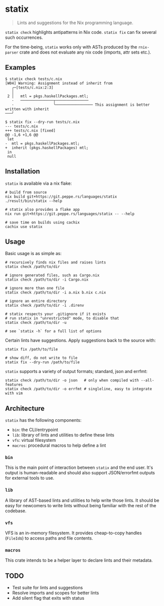 # statix

> Lints and suggestions for the Nix programming language.

`statix check` highlights antipatterns in Nix code. `statix
fix` can fix several such occurrences.

For the time-being, `statix` works only with ASTs
produced by the `rnix-parser` crate and does not evaluate
any nix code (imports, attr sets etc.). 

## Examples

```shell
$ statix check tests/c.nix
[W04] Warning: Assignment instead of inherit from
   ╭─[tests/c.nix:2:3]
   │
 2 │   mtl = pkgs.haskellPackages.mtl;
   ·   ───────────────┬───────────────
   ·                  ╰───────────────── This assignment is better written with inherit
───╯

$ statix fix --dry-run tests/c.nix
--- tests/c.nix
+++ tests/c.nix [fixed]
@@ -1,6 +1,6 @@
 let
-  mtl = pkgs.haskellPackages.mtl;
+  inherit (pkgs.haskellPackages) mtl;
 in
 null
```

## Installation

`statix` is available via a nix flake:

```shell
# build from source
nix build git+https://git.peppe.rs/languages/statix
./result/bin/statix --help

# statix also provides a flake app
nix run git+https://git.peppe.rs/languages/statix -- --help

# save time on builds using cachix
cachix use statix
```

## Usage

Basic usage is as simple as:

```shell
# recursively finds nix files and raises lints
statix check /path/to/dir

# ignore generated files, such as Cargo.nix
statix check /path/to/dir -i Cargo.nix

# ignore more than one file
statix check /path/to/dir -i a.nix b.nix c.nix

# ignore an entire directory
statix check /path/to/dir -i .direnv

# statix respects your .gitignore if it exists
# run statix in "unrestricted" mode, to disable that
statix check /path/to/dir -u

# see `statix -h` for a full list of options
```

Certain lints have suggestions. Apply suggestions back to
the source with:

```shell
statix fix /path/to/file

# show diff, do not write to file
statix fix --dry-run /path/to/file
```

`statix` supports a variety of output formats; standard,
json and errfmt:

```shell
statix check /path/to/dir -o json   # only when compiled with --all-features
statix check /path/to/dir -o errfmt # singleline, easy to integrate with vim
```

## Architecture

`statix` has the following components:

- `bin`: the CLI/entrypoint
- `lib`: library of lints and utilities to define these
  lints
- `vfs`: virtual filesystem
- `macros`: procedural macros to help define a lint

### `bin`

This is the main point of interaction between `statix`
and the end user. It's output is human-readable and should
also support JSON/errorfmt outputs for external tools to
use.

### `lib`

A library of AST-based lints and utilities to help write
those lints. It should be easy for newcomers to write lints
without being familiar with the rest of the codebase.

### `vfs`

VFS is an in-memory filesystem. It provides cheap-to-copy
handles (`FileId`s) to access paths and file contents.

### `macros`

This crate intends to be a helper layer to declare lints and
their metadata.

## TODO

- Test suite for lints and suggestions
- Resolve imports and scopes for better lints
- Add silent flag that exits with status
